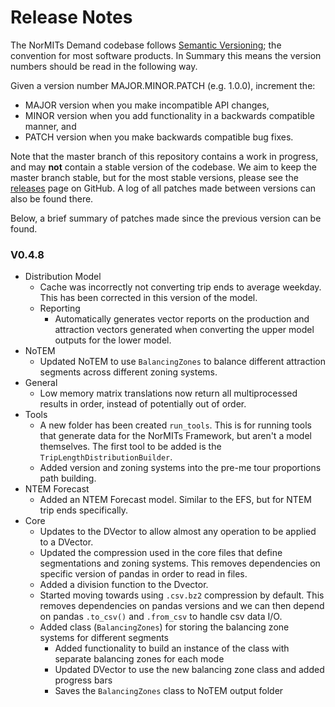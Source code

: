 # Release Notes

The NorMITs Demand codebase follows [Semantic Versioning](https://semver.org/); the convention
for most software products. In Summary this means the version numbers should be read in the 
following way.

Given a version number MAJOR.MINOR.PATCH (e.g. 1.0.0), increment the:

- MAJOR version when you make incompatible API changes,
- MINOR version when you add functionality in a backwards compatible manner, and
- PATCH version when you make backwards compatible bug fixes.

Note that the master branch of this repository contains a work in progress, and  may **not**
contain a stable version of the codebase. We aim to keep the master branch stable, but for the
most stable versions, please see the
[releases](https://github.com/Transport-for-the-North/NorMITs-Demand/releases)
page on GitHub. A log of all patches made between versions can also be found
there.

Below, a brief summary of patches made since the previous version can be found.

### V0.4.8
- Distribution Model
  - Cache was incorrectly not converting trip ends to average weekday.
    This has been corrected in this version of the model.
  - Reporting
    - Automatically generates vector reports on the production and attraction
      vectors generated when converting the upper model outputs for the 
      lower model.
- NoTEM
  - Updated NoTEM to use `BalancingZones` to balance different attraction
    segments across different zoning systems.
- General
  - Low memory matrix translations now return all multiprocessed results in
    order, instead of potentially out of order.
- Tools
  - A new folder has been created `run_tools`. This is for running tools that 
    generate data for the NorMITs Framework, but aren't a model themselves.
    The first tool to be added is the `TripLengthDistributionBuilder`.
  - Added version and zoning systems into the pre-me tour proportions
    path building.
- NTEM Forecast
  - Added an NTEM Forecast model. Similar to the EFS, but for NTEM trip ends
    specifically.
- Core
  - Updates to the DVector to allow almost any operation to be applied to a 
    DVector.
  - Updated the compression used in the core files that define segmentations 
    and zoning systems. This removes dependencies on specific version of 
    pandas in order to read in files.
  - Added a division function to the Dvector.
  - Started moving towards using `.csv.bz2` compression by default.
    This removes dependencies on pandas versions and we can then depend on
    pandas `.to_csv()` and `.from_csv` to handle csv data I/O. 
  - Added class (`BalancingZones`) for storing the balancing zone systems for
    different segments
    - Added functionality to build an instance of the class with separate
      balancing zones for each mode
    - Updated DVector to use the new balancing zone class and added progress bars 
    - Saves the `BalancingZones` class to NoTEM output folder
